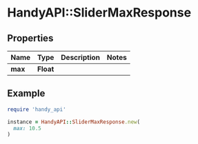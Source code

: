# HandyAPI::SliderMaxResponse

## Properties

| Name | Type | Description | Notes |
| ---- | ---- | ----------- | ----- |
| **max** | **Float** |  |  |

## Example

```ruby
require 'handy_api'

instance = HandyAPI::SliderMaxResponse.new(
  max: 10.5
)
```

